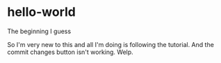 # hello-world
The beginning I guess

So I'm very new to this and all I'm doing is following the tutorial.
And the commit changes button isn't working. Welp.

